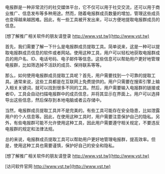 电报群是一种非常流行的社交媒体平台，它不仅可以用于社交交流，还可以用于商业推广、信息发布等多种用途。然而，随着电报群成员数量的增加，管理这些成员也变得越来越困难。因此，有一些工具被开发出来，可以方便地提取电报群成员的信息。

[想了解推广相关软件的朋友请登录 http://www.vst.tw](http://www.vst.tw)

首先，我们需要了解一下什么是电报群成员提取工具。简单说来，这是一种可以提取电报群成员信息的软件或者网站。使用这种工具，用户可以轻松地获取电报群成员的用户名、ID、电话号码、电子邮件等信息。这些信息可以帮助用户更好地管理电报群，比如筛选掉不活跃的成员、保持联系等等。

那么，如何使用电报群成员提取工具呢？首先，用户需要找到一个可靠的提取工具。通常来说，这些工具都是在互联网上免费提供的。用户只需要在搜索引擎上输入相关关键词，就可以找到很多不同的工具。然后，用户需要输入电报群的链接或者ID，工具会自动扫描电报群中的成员信息，并将其显示在界面上。用户可以选择导出这些信息，然后保存到本地电脑或者云存储中。

当然，电报群成员提取工具并不是完美的。有些工具可能存在安全隐患，比如泄露用户的个人信息等。因此，在使用这种工具时，用户需要注意保护自己的隐私。另外，有些电报群可能不允许使用这种工具，因此用户需要遵守相关规定，不要违反电报群的规定和法律法规。

总的来说，电报群成员提取工具可以帮助用户更好地管理电报群，提高效率。但是，使用这种工具也需要谨慎，保护好自己的安全和隐私。

[想了解推广相关软件的朋友请登录 http://www.vst.tw](http://www.vst.tw)


[访问软件官网 http://www.vst.tw](http://www.vst.tw)
